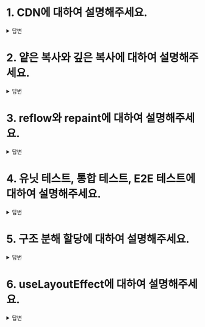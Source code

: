 # 1. CDN에 대하여 설명해주세요.

<details>

  <summary>답변</summary>

CDN은 지리적으로 분산된 여러 개의 서버를 의미한다. 웹 콘텐츠를 사용자와 가까운 곳에서 전송함으로써 전송 속도를 높일 수 있다. 웹 페이지, 이미지, 비디오 등의 콘텐츠를 사용자의 물리적 위치와 가까운 프록시 서버에 캐싱하여 사용자가 빠르게 콘텐츠에 접속할 수 있도록 한다.
CDN의 목적은 지연 시간을 줄여 네트워크 혼잡 문제를 해결하기 위함에 있다.

※ 지연 시간: 웹 페이지 또는 비디오 스트리밍 콘텐츠가 디바이스에 완전히 로딩되기 전에 발생하는 지연

</details>

# 2. 얕은 복사와 깊은 복사에 대하여 설명해주세요.

<details>

  <summary>답변</summary>

얕은 복사란 객체의 참조값을 복사하는 것이고 깊은 복사란 객체의 실제 값을 복사하는 것이다.

```
const obj1 = { a: 1, b: 2};
const obj2 = obj1;

console.log( obj1 === obj2 ); // true
```

얕은 복사의 경우 객체를 직접 대입하면 두 객체는 같은 주소 값을 갖게 되므로 `obj2`의 값을 바꾸는 경우 `obj1`의 값도 바뀌게 된다.

```
const obj1 = { a:1, b:2 };
const obj2 = { ...obj };

obj2.a = 100;

console.log( obj1 === obj2 ) // false
console.log( obj1.a ) // 1
```

깊은 복사의 경우, `spread` 연산자와 `Object.assign()`메소드를 이용하여 깊은 복사를 할 수 있다.
이 경우, `obj1`과 `obj2`는 다른 주소를 갖고 있으므로 `obj2`의 값을 바꾸어도 `obj1`의 값에 영향을 주지 않는다.
다만 `spread` 연산자와 `Object.assign()` 메소드는 depth 1까지만 깊은 복사를 할 수 있으므로 완벽하게 깊은 복사를 하기 위해서는 재귀적으로 복사를 실행하거나 `JSON.parse()`, `JSON.stringify()`함수를 사용하는 등의 방법을 사용해야 한다.

</details>

# 3. reflow와 repaint에 대하여 설명해주세요.

<details>

  <summary>답변</summary>

reflow란 화면 구조(layout)가 변경 되었을 때 뷰포트 내에서 렌더 트리 노드의 정확한 위치와 크기를 계산하는 과정을 이야기한다.
reflow가 발생하는 경우는

- DOM 노드 추가, 제거
- DOM 노드 위치, 크기 변경
- CSS3 애니메이션과 트랜지션
- 페이지 초기 렌더링
- 윈도우 리사이징
  등 여러가지가 있다.

repaint란 화면에 변화가 있을 때 화면을 다시 그리는 과정이다.
화면 구조에 변경이 있을 땐 reflow 후에 repaint가 일어나게 되고 화면의 구조가 변경되지 않는다면 repaint만 발생하게 된다. 예를 들면, `opacity`, `background-color`, `visibility` 등의 경우에 repaint만 발생한다.

</details>

# 4. 유닛 테스트, 통합 테스트, E2E 테스트에 대하여 설명해주세요.

<details>

  <summary>답변</summary>

1. 유닛 테스트

- 모듈 (함수/클래스) 단위 테스트
- 작성 비용이 적게 들고 실행 속도가 빠르다.
- 실패했을 때 문제 원인을 비교적 정확하게 파악할 수 있다.

2. 통합 테스트

- 유닛 테스트보다 큰 범위의 테스트
- 개별 모듈이 서로 연결되어 잘 상호작용 하는지 테스트
- 유닛 테스트에 비해 문제 원인을 정확히 파악하기 힘들다.

3. E2E(End to End) 테스트

- 실제 사용자가 사용하는 것과 같은 조건에서 전체 시스템 테스트
- 단위/통합 테스트에 비해 작성이 어렵고 실행 속도가 느림
- API 서버, DB 등의 외부 서비스들을 사용하여 통합된 시스템 테스트

</details>

# 5. 구조 분해 할당에 대하여 설명해주세요.

<details>

  <summary>답변</summary>

구조 분해 할당에는 `배열 구조 분해 할당`과 `객체 구조 분해 할당`이 있다.

배열 구조 분해 할당은 배열의 각 요소를 추출하여 1개 이상의 변수에 할당하는 것이다.
배열 구조 분해 할당의 대상은 iterable해야 하며, 배열의 인덱스를 기준으로 할당된다. 즉, 순서대로 할당된다.

```
const arr = [1, 2, 3];

const [one, two, three] = arr;
/*

const one = arr[0]
const two = arr[1]
const three = arr[2]

const [one, two, three] = [1,2,3]

*/

console.log(one, two, three); // 1 2 3
```

객체 구조 분해 할당은 객체의 각 프로퍼티를 객체로부터 추출하여 1개 이상의 변수에 할당하는 것이다.
객체 구조 분해 할당의 대상은 객체여야 하며, 객체의 프로퍼티 이름을 기준으로 할당된다. 즉, 순서에 상관없이 프로퍼티 이름과 일치하는 변수에 할당된다.

```
var user = { age: 12, name: "cozups" };

var { age, name } = user;

/*
var { age: age, name: name} = user 와 같은 의미 (프로퍼티 축약 표현)
*/

console.log(age, name); // 12 cozups
```

객체 구조 분해 할당에서는 변수 이름과 프로퍼티 키가 반드시 같을 필요는 없다. 그리고 기본 값을 지정할 수 있다.(넘겨받는 값이 우선)

```
var user = { age: 12, name: "cozups" };

var { age = "default", name: cozupsName } = user;

console.log(cozupsAge, cozupsName); // 12 cozups
```

</details>

# 6. useLayoutEffect에 대하여 설명해주세요.

<details>

  <summary>답변</summary>

브라우저가 렌더링 될 때, 브라우저가 스크린에 페인팅 작업을 완료한 후에 `useEffect`훅을 실행하곤 했다.

```
import { useEffect, useState } from "react";

function App() {
  const [age, setAge] = useState(0);
  const [name, setName] = useState("");

  useEffect(() => {
    setAge(12);
    setName("cozups");
  }, []);

  return (
    <>
      <div className="App">{`이름은 ${name} 이며, 나이는 ${age}살 입니다.`}</div>
    </>
  );
}

export default App;
```

위 처럼 초기값으로 렌더링이 되었다가 useEffect에 의해 값이 바뀌게 되면 `이름은 이며, 나이는 0살 입니다.`에서 `이름은 cozups 이며, 나이는 12살입니다.`로 찰나에 바뀌는 모습을 볼 수 있다. 이러한 문제를 해결하기 위해 나온 훅이 `useLayoutEffect`이다.

`useLayoutEffect`는 브라우저가 화면에 DOM을 그리기 전에 수행되므로 처음 렌더링 될 때 부터 변경된 값으로 렌더링 된 화면을 볼 수 있다.

</details>

